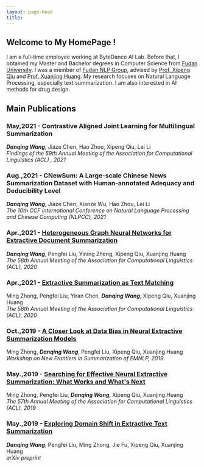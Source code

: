 ```yaml
---
layout: page-head
title:   
---
```


## Welcome to My HomePage !

I am a full-time employee working at ByteDance AI Lab. Before that, I obtained my Master and Bachelor degrees in Computer Science from [Fudan University](https://www.fudan.edu.cn/). I was a member of [Fudan NLP Group](https://nlp.fudan.edu.cn/), advised by [Prof. Xipeng Qiu](https://xpqiu.github.io/en.html) and [Prof. Xuanjing Huang](https://nlp.fudan.edu.cn/28702/list.htm).
My research focuses on Natural Language Processing, especially text summarization. I am also interested in AI methods for drug design.

## Main Publications

### May,2021 - Contrastive Aligned Joint Learning for Multilingual Summarization
***Danqing Wang***, Jiaze Chen, Hao Zhou, Xipeng Qiu, Lei Li   
*Findings of the 59th Annual Meeting of the Association for Computational Linguistics (ACL) , 2021*


### Aug.,2021 - CNewSum: A Large-scale Chinese News Summarization Dataset with Human-annotated Adequacy and Deducibility Level
***Danqing Wang***, Jiaze Chen, Xianze Wu, Hao Zhou, Lei Li  
*The 10th CCF International Conference on Natural Language Processing and Chinese Computing (NLPCC), 2021*


### Apr.,2021 - [Heterogeneous Graph Neural Networks for Extractive Document Summarization](https://arxiv.org/abs/2004.12393)
***Danqing Wang***, Pengfei Liu, Yining Zheng, Xipeng Qiu, Xuanjing Huang  
*The 58th Annual Meeting of the Association for Computational Linguistics (ACL), 2020*  

### Apr.,2021 - [Extractive Summarization as Text Matching](https://arxiv.org/abs/2004.08795)
Ming Zhong, Pengfei Liu, Yiran Chen, ***Danqing Wang***, Xipeng Qiu, Xuanjing Huang  
*The 58th Annual Meeting of the Association for Computational Linguistics (ACL), 2020*

### Oct.,2019 - [A Closer Look at Data Bias in Neural Extractive Summarization Models](https://arxiv.org/abs/1909.13705)
Ming Zhong, ***Danqing Wang***, Pengfei Liu, Xipeng Qiu, Xuanjing Huang  
*Workshop on New Frontiers in Summarization of EMNLP, 2019*

### May.,2019 - [Searching for Effective Neural Extractive Summarization: What Works and What's Next](https://arxiv.org/pdf/1907.03491)
Ming Zhong, Pengfei Liu, ***Danqing Wang***, Xipeng Qiu, Xuanjing Huang  
*The 57th Annual Meeting of the Association for Computational Linguistics (ACL), 2019*  

### May.,2019 - [Exploring Domain Shift in Extractive Text Summarization](https://arxiv.org/abs/1908.11664)
***Danqing Wang***, Pengfei Liu, Ming Zhong, Jie Fu, Xipeng Qiu, Xuanjing Huang  
*arXiv preprint*
